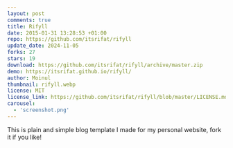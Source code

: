 ```yaml
---
layout: post
comments: true
title: Rifyll
date: 2015-01-31 13:28:53 +01:00
repo: https://github.com/itsrifat/rifyll
update_date: 2024-11-05
forks: 27
stars: 19
download: https://github.com/itsrifat/rifyll/archive/master.zip
demo: https://itsrifat.github.io/rifyll/
author: Moinul
thumbnail: rifyll.webp
license: MIT
license_link: https://github.com/itsrifat/rifyll/blob/master/LICENSE.md
carousel:
  - 'screenshot.png'
---
```


This is plain and simple blog template I made for my personal website, fork it if you like!
